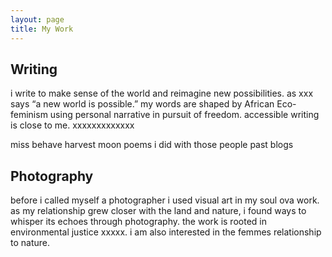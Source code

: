```yaml
---
layout: page
title: My Work
---
```


## Writing

i write to make sense of the world and reimagine new possibilities. as xxx says “a new world is possible.” my words are shaped by African Eco-feminism using personal narrative in pursuit of freedom. accessible writing is close to me. xxxxxxxxxxxxx

miss behave 
harvest moon 
poems i did with those people
past blogs 


## Photography 

before i called myself a photographer i used visual art in my soul ova work. as my relationship grew closer with the land and nature, i found ways to whisper its echoes through photography. the work is rooted in environmental justice xxxxx. i am also interested in the femmes relationship to nature. 
